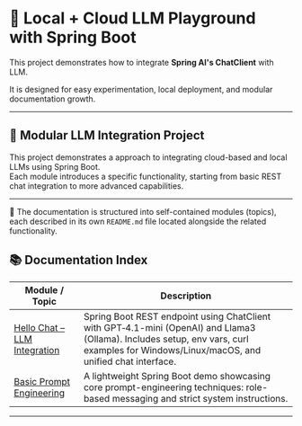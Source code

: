 # 🧠 Local + Cloud LLM Playground with Spring Boot

This project demonstrates how to integrate **Spring AI's ChatClient** with LLM.

It is designed for easy experimentation, local deployment, and modular documentation growth.

---

## 🔰 Modular LLM Integration Project

This project demonstrates a approach to integrating cloud-based and local LLMs using Spring Boot.  
Each module introduces a specific functionality, starting from basic REST chat integration to more advanced
capabilities.

---

📘 The documentation is structured into self-contained modules (topics), each described in its own `README.md` file
located alongside the related functionality.

## 📚 Documentation Index

| Module / Topic                                                                                   | Description                                                                                                                                                                                                                                                                                                       |
|--------------------------------------------------------------------------------------------------|-------------------------------------------------------------------------------------------------------------------------------------------------------------------------------------------------------------------------------------------------------------------------------------------------------------------|
| [Hello Chat – LLM Integration](src%2Fmain%2Fjava%2Forg%2Ftrahim%2Fplayground%2Fchat%2FREADME.md) | Spring Boot REST endpoint using ChatClient with GPT‑4.1-mini (OpenAI) and Llama3 (Ollama). Includes setup, env vars, curl examples for Windows/Linux/macOS, and unified chat interface.                                                                                                                           |
| [Basic Prompt Engineering](src%2Fmain%2Fjava%2Forg%2Ftrahim%2Fplayground%2Fprompt%2FREADME.md)   | A lightweight Spring Boot demo showcasing core prompt-engineering techniques: role-based messaging and strict system instructions. |

---

